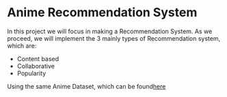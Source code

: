 # Anime Recommendation System

In this project we will focus in making a Recommendation System.
As we proceed, we will implement the 3 mainly types of Recommendation system, which are:
*   Content based
*   Collaborative
*   Popularity

Using the same Anime Dataset, which can be found[here](https://www.kaggle.com/datasets/CooperUnion/anime-recommendations-database)
